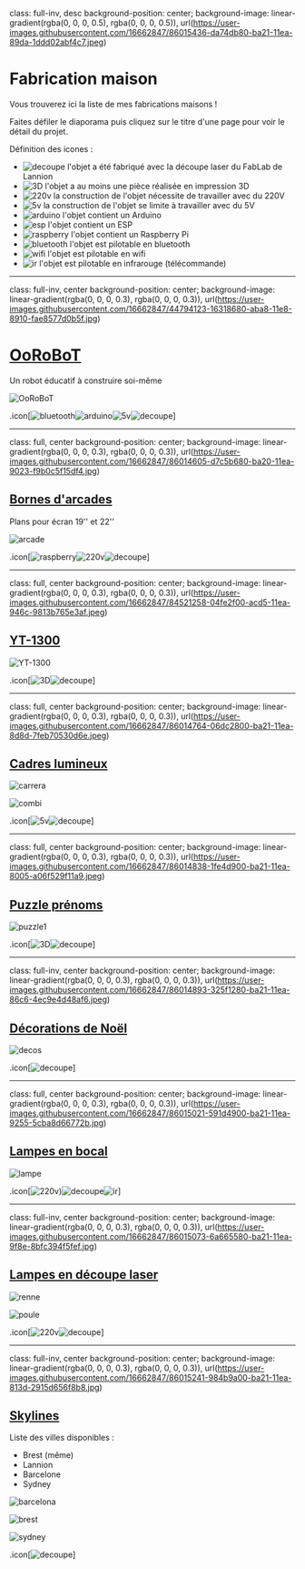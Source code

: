 class: full-inv, desc
background-position: center;
background-image: linear-gradient(rgba(0, 0, 0, 0.5), rgba(0, 0, 0, 0.5)), url(https://user-images.githubusercontent.com/16662847/86015436-da74db80-ba21-11ea-89da-1ddd02abf4c7.jpeg)

# Fabrication maison

Vous trouverez ici la liste de mes fabrications maisons !

Faites défiler le diaporama puis cliquez sur le titre d'une page pour voir le détail du projet.

Définition des icones : 
- ![decoupe](https://user-images.githubusercontent.com/16662847/86017381-43f5e980-ba24-11ea-985e-9415e3ffe92d.png) l'objet a été fabriqué avec la découpe laser du FabLab de Lannion
- ![3D](https://user-images.githubusercontent.com/16662847/86017353-3d677200-ba24-11ea-8206-158fc9703a9a.png) l'objet a au moins une pièce réalisée en impression 3D
- ![220v](https://user-images.githubusercontent.com/16662847/86017368-40626280-ba24-11ea-880b-99afdebbe47f.png) la construction de l'objet nécessite de travailler avec du 220V
- ![5v](https://user-images.githubusercontent.com/16662847/86017360-3e989f00-ba24-11ea-82ed-7a2f25767dfb.png) la construction de l'objet se limite à travailler avec du 5V
- ![arduino](https://user-images.githubusercontent.com/16662847/86017374-41938f80-ba24-11ea-819d-fe6076c51616.png) l'objet contient un Arduino
- ![esp](https://user-images.githubusercontent.com/16662847/86017392-46584380-ba24-11ea-975b-2c961e2733e7.png) l'objet contient un ESP
- ![raspberry](https://user-images.githubusercontent.com/16662847/86017400-49533400-ba24-11ea-9649-5c285af2cd8f.png) l'objet contient un Raspberry Pi
- ![bluetooth](https://user-images.githubusercontent.com/16662847/86017377-42c4bc80-ba24-11ea-9609-bf2b788ca985.png) l'objet est pilotable en bluetooth
- ![wifi](https://user-images.githubusercontent.com/16662847/86017403-4b1cf780-ba24-11ea-8a0c-451d75ba28ed.png) l'objet est pilotable en wifi
- ![ir](https://user-images.githubusercontent.com/16662847/86017394-48220700-ba24-11ea-9d10-126999702bd6.png) l'objet est pilotable en infrarouge (télécommande)


---
class: full-inv, center
background-position: center;
background-image:  linear-gradient(rgba(0, 0, 0, 0.3), rgba(0, 0, 0, 0.3)), url(https://user-images.githubusercontent.com/16662847/44794123-16318680-aba8-11e8-8910-fae8577d0b5f.jpg)

# [OoRoBoT](https://github.com/Orange-OpenSource/oorobot/blob/master/README.md)

Un robot éducatif à construire soi-même

![OoRoBoT](https://user-images.githubusercontent.com/16662847/44794123-16318680-aba8-11e8-8910-fae8577d0b5f.jpg)

.icon[![bluetooth](https://user-images.githubusercontent.com/16662847/86017377-42c4bc80-ba24-11ea-9609-bf2b788ca985.png)![arduino](https://user-images.githubusercontent.com/16662847/86017374-41938f80-ba24-11ea-819d-fe6076c51616.png)![5v](https://user-images.githubusercontent.com/16662847/86017360-3e989f00-ba24-11ea-82ed-7a2f25767dfb.png)![decoupe](https://user-images.githubusercontent.com/16662847/86017381-43f5e980-ba24-11ea-985e-9415e3ffe92d.png)]

---
class: full, center
background-position: center;
background-image:  linear-gradient(rgba(0, 0, 0, 0.3), rgba(0, 0, 0, 0.3)), url(https://user-images.githubusercontent.com/16662847/86014605-d7c5b680-ba20-11ea-9023-f9b0c5f15df4.jpg)

## [Bornes d'arcades](./arcade/README.md)

Plans pour écran 19'' et 22''

![arcade](https://user-images.githubusercontent.com/16662847/86014605-d7c5b680-ba20-11ea-9023-f9b0c5f15df4.jpg)

.icon[![raspberry](https://user-images.githubusercontent.com/16662847/86017400-49533400-ba24-11ea-9649-5c285af2cd8f.png)![220v](https://user-images.githubusercontent.com/16662847/86017368-40626280-ba24-11ea-880b-99afdebbe47f.png)![decoupe](https://user-images.githubusercontent.com/16662847/86017381-43f5e980-ba24-11ea-985e-9415e3ffe92d.png)]

---
class: full, center
background-position: center;
background-image:  linear-gradient(rgba(0, 0, 0, 0.3), rgba(0, 0, 0, 0.3)), url(https://user-images.githubusercontent.com/16662847/84521258-04fe2f00-acd5-11ea-946c-9813b765e3af.jpeg)


## [YT-1300](./YT-1300/README.md)

![YT-1300](https://user-images.githubusercontent.com/16662847/84521258-04fe2f00-acd5-11ea-946c-9813b765e3af.jpeg)

.icon[![3D](https://user-images.githubusercontent.com/16662847/86017353-3d677200-ba24-11ea-8206-158fc9703a9a.png)![decoupe](https://user-images.githubusercontent.com/16662847/86017381-43f5e980-ba24-11ea-985e-9415e3ffe92d.png)]

---
class: full, center
background-position: center;
background-image:  linear-gradient(rgba(0, 0, 0, 0.3), rgba(0, 0, 0, 0.3)), url(https://user-images.githubusercontent.com/16662847/86014764-06dc2800-ba21-11ea-8d8d-7feb70530d6e.jpeg)

## [Cadres lumineux](./cadres-lumineux/README.md)

![carrera](https://user-images.githubusercontent.com/16662847/86014756-05126480-ba21-11ea-9df2-ae9194681662.jpeg)

![combi](https://user-images.githubusercontent.com/16662847/86014764-06dc2800-ba21-11ea-8d8d-7feb70530d6e.jpeg)

.icon[![5v](https://user-images.githubusercontent.com/16662847/86017360-3e989f00-ba24-11ea-82ed-7a2f25767dfb.png)![decoupe](https://user-images.githubusercontent.com/16662847/86017381-43f5e980-ba24-11ea-985e-9415e3ffe92d.png)]

---
class: full, center
background-position: center;
background-image:  linear-gradient(rgba(0, 0, 0, 0.3), rgba(0, 0, 0, 0.3)), url(https://user-images.githubusercontent.com/16662847/86014838-1fe4d900-ba21-11ea-8005-a06f529f11a9.jpeg)

## [Puzzle prénoms](./puzzle-prenoms/README.md)

![puzzle1](https://user-images.githubusercontent.com/16662847/86014838-1fe4d900-ba21-11ea-8005-a06f529f11a9.jpeg)

.icon[![3D](https://user-images.githubusercontent.com/16662847/86017353-3d677200-ba24-11ea-8206-158fc9703a9a.png)![decoupe](https://user-images.githubusercontent.com/16662847/86017381-43f5e980-ba24-11ea-985e-9415e3ffe92d.png)]

---
class: full-inv, center
background-position: center;
background-image:  linear-gradient(rgba(0, 0, 0, 0.3), rgba(0, 0, 0, 0.3)), url(https://user-images.githubusercontent.com/16662847/86014893-325f1280-ba21-11ea-86c6-4ec9e4d48af6.jpeg)

## [Décorations de Noël](./decos-noel/README.md)

![decos](https://user-images.githubusercontent.com/16662847/86014893-325f1280-ba21-11ea-86c6-4ec9e4d48af6.jpeg)

.icon[![decoupe](https://user-images.githubusercontent.com/16662847/86017381-43f5e980-ba24-11ea-985e-9415e3ffe92d.png)]

---
class: full, center
background-position: center;
background-image: linear-gradient(rgba(0, 0, 0, 0.3), rgba(0, 0, 0, 0.3)), url(https://user-images.githubusercontent.com/16662847/86015021-591d4900-ba21-11ea-9255-5cba8d66772b.jpg)

## [Lampes en bocal](./lampes-bocaux/README.md)

![lampe](https://user-images.githubusercontent.com/16662847/86015021-591d4900-ba21-11ea-9255-5cba8d66772b.jpg)

.icon[![220v](https://user-images.githubusercontent.com/16662847/86017368-40626280-ba24-11ea-880b-99afdebbe47f.png))![decoupe](https://user-images.githubusercontent.com/16662847/86017381-43f5e980-ba24-11ea-985e-9415e3ffe92d.png)![ir](https://user-images.githubusercontent.com/16662847/86017394-48220700-ba24-11ea-9d10-126999702bd6.png)]

---
class: full-inv, center
background-position: center;
background-image: linear-gradient(rgba(0, 0, 0, 0.3), rgba(0, 0, 0, 0.3)), url(https://user-images.githubusercontent.com/16662847/86015073-6a665580-ba21-11ea-9f8e-8bfc394f5fef.jpg)

## [Lampes en découpe laser](./lampes-decoupes/README.md)

![renne](https://user-images.githubusercontent.com/16662847/86015073-6a665580-ba21-11ea-9f8e-8bfc394f5fef.jpg)

![poule](https://user-images.githubusercontent.com/16662847/86015065-689c9200-ba21-11ea-9165-d9591b1859de.jpg)

.icon[![220v](https://user-images.githubusercontent.com/16662847/86017368-40626280-ba24-11ea-880b-99afdebbe47f.png)![decoupe](https://user-images.githubusercontent.com/16662847/86017381-43f5e980-ba24-11ea-985e-9415e3ffe92d.png)]

---
class: full-inv, center
background-position: center;
background-image: linear-gradient(rgba(0, 0, 0, 0.3), rgba(0, 0, 0, 0.3)), url(https://user-images.githubusercontent.com/16662847/86015241-984b9a00-ba21-11ea-813d-2915d656f8b8.jpg)

## [Skylines](./skylines/README.md)

Liste des villes disponibles :
- Brest (même)
- Lannion
- Barcelone
- Sydney

![barcelona](https://user-images.githubusercontent.com/16662847/86015227-9550a980-ba21-11ea-92b2-b33cca1dd53a.jpg)

![brest](https://user-images.githubusercontent.com/16662847/86015233-971a6d00-ba21-11ea-98e2-c9f41e62d91a.png)

![sydney](https://user-images.githubusercontent.com/16662847/86015241-984b9a00-ba21-11ea-813d-2915d656f8b8.jpg)


.icon[![decoupe](https://user-images.githubusercontent.com/16662847/86017381-43f5e980-ba24-11ea-985e-9415e3ffe92d.png)]

